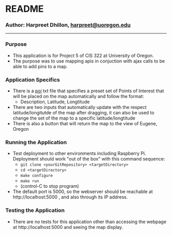 # README #

### Author: Harpreet Dhillon, harpreet@uoregon.edu ###

---

### Purpose ###
* This application is for Project 5 of CIS 322 at University of Oregon.
* The purpose was to use mapping apis in conjuction with ajax calls to be able to add pins to a map.

### Application Specifics ###
* There is a [poi](/poi.txt) txt file that specifies a preset set of Points of Interest that will be placed on the map automatically and follow the format:
  * Description, Latitude, Longtitude
* There are two inputs that automatically update with the respect latitude/longitutde of the map after dragging, it can also be used to change the set of the map to a specific latitude/longtitude
* There is also a button that will return the map to the view of Eugene, Oregon

### Running the Application ###
* Test deployment to other environments including Raspberry Pi.  Deployment 
  should work "out of the box" with this command sequence:
  * `git clone <yourGitRepository> <targetDirectory>`
  * `cd <targetDirectory>`
  * `make configure`
  * `make run`
  * (control-C to stop program)
* The default port is 5000, so the webserver should be reachable at http://localhost:5000 , and also through its IP address.
 
### Testing the Application ###
 * There are no tests for this application other than accessing the webpage at http://localhost:5000 and seeing the map display.
